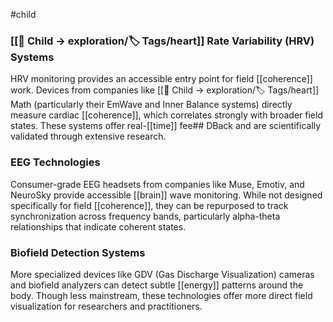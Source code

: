#child 
### [[🎈 Child → exploration/🏷️ Tags/heart]]  Rate Variability (HRV) Systems

HRV monitoring provides an accessible entry point for field [[coherence]] work. Devices from companies like [[🎈 Child → exploration/🏷️ Tags/heart]] Math (particularly their EmWave and Inner Balance systems) directly measure cardiac [[coherence]], which correlates strongly with broader field states. These systems offer real-[[time]]  fee## DBack and are scientifically validated through extensive research.

### EEG Technologies

Consumer-grade EEG headsets from companies like Muse, Emotiv, and NeuroSky provide accessible [[brain]] wave monitoring. While not designed specifically for field [[coherence]], they can be repurposed to track synchronization across frequency bands, particularly alpha-theta relationships that indicate coherent states.

### Biofield Detection Systems

More specialized devices like GDV (Gas Discharge Visualization) cameras and biofield analyzers can detect subtle [[energy]]  patterns around the body. Though less mainstream, these technologies offer more direct field visualization for researchers and practitioners.